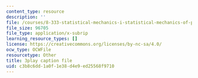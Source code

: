 ```yaml
---
content_type: resource
description: ''
file: /courses/8-333-statistical-mechanics-i-statistical-mechanics-of-particles-fall-2013/c3b8c6dd1a0f1e38d4e9ed25568f9710_l2Q31eoy_rY.srt
file_size: 96705
file_type: application/x-subrip
learning_resource_types: []
license: https://creativecommons.org/licenses/by-nc-sa/4.0/
ocw_type: OCWFile
resourcetype: Other
title: 3play caption file
uid: c3b8c6dd-1a0f-1e38-d4e9-ed25568f9710
---
```


